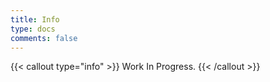 ```yaml
---
title: Info
type: docs
comments: false
---
```


{{< callout type="info" >}}
  Work In Progress.
{{< /callout >}}
